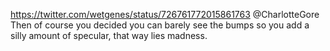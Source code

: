 https://twitter.com/wetgenes/status/726761772015861763 @CharlotteGore Then of course you decided you can barely see the bumps so you add a silly amount of specular, that way lies madness.